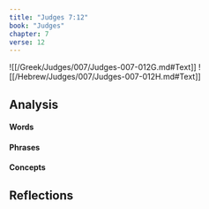 ```yaml
---
title: "Judges 7:12"
book: "Judges"
chapter: 7
verse: 12
---
```

![[/Greek/Judges/007/Judges-007-012G.md#Text]]
![[/Hebrew/Judges/007/Judges-007-012H.md#Text]]

## Analysis

#### Words

#### Phrases

#### Concepts

## Reflections
